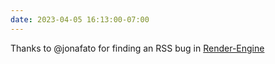 ```yaml
---
date: 2023-04-05 16:13:00-07:00
---
```


Thanks to @jonafato for finding an RSS bug in [Render-Engine](https://github.com/kjaymiller/render_engine)
